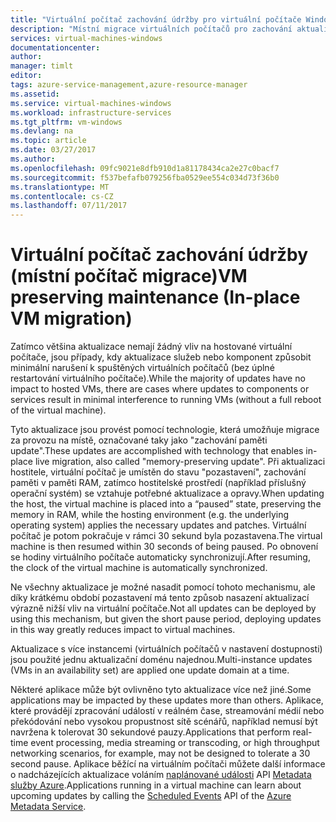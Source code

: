 ```yaml
---
title: "Virtuální počítač zachování údržby pro virtuální počítače Windows v Azure | Microsoft Docs"
description: "Místní migrace virtuálních počítačů pro zachování aktualizace paměti."
services: virtual-machines-windows
documentationcenter: 
author: 
manager: timlt
editor: 
tags: azure-service-management,azure-resource-manager
ms.assetid: 
ms.service: virtual-machines-windows
ms.workload: infrastructure-services
ms.tgt_pltfrm: vm-windows
ms.devlang: na
ms.topic: article
ms.date: 03/27/2017
ms.author: 
ms.openlocfilehash: 09fc9021e8dfb910d1a81178434ca2e27c0bacf7
ms.sourcegitcommit: f537befafb079256fba0529ee554c034d73f36b0
ms.translationtype: MT
ms.contentlocale: cs-CZ
ms.lasthandoff: 07/11/2017
---
```

# <a name="vm-preserving-maintenance-in-place-vm-migration"></a><span data-ttu-id="eaba0-103">Virtuální počítač zachování údržby (místní počítač migrace)</span><span class="sxs-lookup"><span data-stu-id="eaba0-103">VM preserving maintenance (In-place VM migration)</span></span>

<span data-ttu-id="eaba0-104">Zatímco většina aktualizace nemají žádný vliv na hostované virtuální počítače, jsou případy, kdy aktualizace služeb nebo komponent způsobit minimální narušení k spuštěných virtuálních počítačů (bez úplné restartování virtuálního počítače).</span><span class="sxs-lookup"><span data-stu-id="eaba0-104">While the majority of updates have no impact to hosted VMs, there are cases where updates to components or services result in minimal interference to running VMs (without a full reboot of the virtual machine).</span></span>

<span data-ttu-id="eaba0-105">Tyto aktualizace jsou provést pomocí technologie, která umožňuje migrace za provozu na místě, označované taky jako "zachování paměti update".</span><span class="sxs-lookup"><span data-stu-id="eaba0-105">These updates are accomplished with technology that enables in-place live migration, also called "memory-preserving update".</span></span> <span data-ttu-id="eaba0-106">Při aktualizaci hostitele, virtuální počítač je umístěn do stavu "pozastavení", zachování paměti v paměti RAM, zatímco hostitelské prostředí (například příslušný operační systém) se vztahuje potřebné aktualizace a opravy.</span><span class="sxs-lookup"><span data-stu-id="eaba0-106">When updating the host, the virtual machine is placed into a “paused” state, preserving the memory in RAM, while the hosting environment (e.g. the underlying operating system) applies the necessary updates and patches.</span></span>
<span data-ttu-id="eaba0-107">Virtuální počítač je potom pokračuje v rámci 30 sekund byla pozastavena.</span><span class="sxs-lookup"><span data-stu-id="eaba0-107">The virtual machine is then resumed within 30 seconds of being paused.</span></span>
<span data-ttu-id="eaba0-108">Po obnovení se hodiny virtuálního počítače automaticky synchronizují.</span><span class="sxs-lookup"><span data-stu-id="eaba0-108">After resuming, the clock of the virtual machine is automatically synchronized.</span></span>

<span data-ttu-id="eaba0-109">Ne všechny aktualizace je možné nasadit pomocí tohoto mechanismu, ale díky krátkému období pozastavení má tento způsob nasazení aktualizací výrazně nižší vliv na virtuální počítače.</span><span class="sxs-lookup"><span data-stu-id="eaba0-109">Not all updates can be deployed by using this mechanism, but given the short pause period, deploying updates in this way greatly reduces impact to virtual machines.</span></span>

<span data-ttu-id="eaba0-110">Aktualizace s více instancemi (virtuálních počítačů v nastavení dostupnosti) jsou použité jednu aktualizační doménu najednou.</span><span class="sxs-lookup"><span data-stu-id="eaba0-110">Multi-instance updates (VMs in an availability set) are applied one update domain at a time.</span></span>

<span data-ttu-id="eaba0-111">Některé aplikace může být ovlivněno tyto aktualizace více než jiné.</span><span class="sxs-lookup"><span data-stu-id="eaba0-111">Some applications may be impacted by these updates more than others.</span></span> <span data-ttu-id="eaba0-112">Aplikace, které provádějí zpracování událostí v reálném čase, streamování médií nebo překódování nebo vysokou propustnost sítě scénářů, například nemusí být navržena k tolerovat 30 sekundové pauzy.</span><span class="sxs-lookup"><span data-stu-id="eaba0-112">Applications that perform real-time event processing, media streaming or transcoding, or high throughput networking scenarios, for example, may not be designed to tolerate a 30 second pause.</span></span> <span data-ttu-id="eaba0-113">Aplikace běžící na virtuálním počítači můžete další informace o nadcházejících aktualizace voláním [naplánované události](../virtual-machines-scheduled-events.md) API [Metadata služby Azure](../virtual-machines-instancemetadataservice-overview.md).</span><span class="sxs-lookup"><span data-stu-id="eaba0-113">Applications running in a virtual machine can learn about upcoming updates by calling the [Scheduled Events](../virtual-machines-scheduled-events.md) API of the [Azure Metadata Service](../virtual-machines-instancemetadataservice-overview.md).</span></span>
